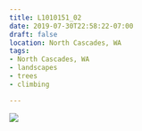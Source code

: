 ```yaml
---
title: L1010151_02
date: 2019-07-30T22:58:22-07:00
draft: false
location: North Cascades, WA
tags:
- North Cascades, WA
- landscapes
- trees
- climbing

---
```

![](https://d17enza3bfujl8.cloudfront.net/L1010151_02.jpg)
